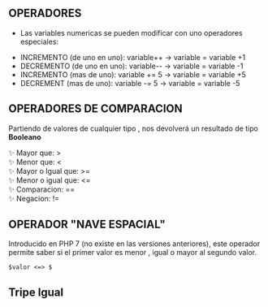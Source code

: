## OPERADORES

* Las variables numericas se pueden modificar con uno operadores especiales:

-   INCREMENTO (de uno en uno): variable++ -> variable = variable +1
-   DECREMENTO (de uno en uno): variable-- -> variable = variable -1
-   INCREMENTO (mas de uno): variable += 5 -> variable = variable +5
-   DECREMENT (mas de uno):  variable -= 5 -> variable = variable -5

## OPERADORES DE COMPARACION

Partiendo de valores de cualquier tipo , nos devolverá un resultado de tipo <b>Booleano</b>

✨   Mayor que: > <br>
✨   Menor que: < <br>
✨   Mayor o Igual que: >= <br>
✨   Menor o igual que: <= <br>
✨   Comparacion: == <br>
✨   Negacion: != <br>


## OPERADOR "NAVE ESPACIAL"

Introducido en PHP 7 (no existe en las versiones anteriores), este operador permite saber si el primer valor es menor , igual o mayor al segundo valor.

```
$valor <=> $
```


## Tripe Igual